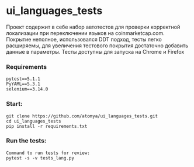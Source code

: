 # ui_languages_tests
Проект содержит в себе набор автотестов для проверки корректной локализации при переключении языков на coinmarketcap.com.
Покрытие неполное, использовался DDT подход, тесты легко расширяемы, для увеличения тестового покрытия достаточно добавить данные в параметры.
Тесты доступны для запуска на Chrome и Firefox
### Requirements
```
pytest==5.1.1
PyYAML==5.3.1
selenium==3.14.0
```
### Start:
```
git clone https://github.com/atomya/ui_languages_tests.git
cd ui_languages_tests
pip install -r requirements.txt 
```
### Run the tests:
```
Command to run tests for review:
pytest -s -v tests_lang.py
```
